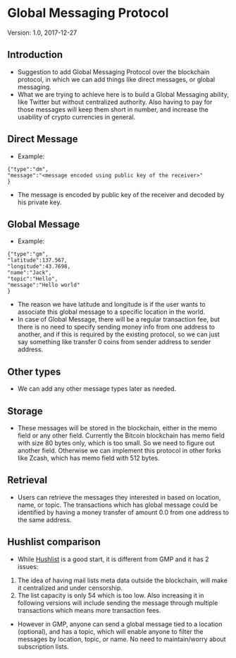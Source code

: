 # Global Messaging Protocol

Version: 1.0, 2017-12-27

## Introduction

- Suggestion to add Global Messaging Protocol over the blockchain protocol, in which we can add things like direct messages, or global messaging.
- What we are trying to achieve here is to build a Global Messaging ability, like Twitter but without centralized authority. Also having to pay for those messages will keep them short in number, and increase the usability of crypto currencies in general.

## Direct Message

- Example:

```
{"type":"dm",
"message":"<message encoded using public key of the receiver>"
}
```

- The message is encoded by public key of the receiver and decoded by his private key.

## Global Message
- Example:
```
{"type":"gm",
"latitude":137.567,
"longitude":43.7698,
"name":"Jack",
"topic":"Hello",
"message":"Hello world"
}
```
- The reason we have latitude and longitude is if the user wants to associate this global message to a specific location in the world.
- In case of Global Message, there will be a regular transaction fee, but there is no need to specify sending money info from one address to another, and if this is required by the existing protocol, 
so we can just say something like transfer 0 coins from sender address to sender address.

## Other types
- We can add any other message types later as needed.

## Storage
- These messages will be stored in the blockchain, either in the memo field or any other field. Currently the Bitcoin blockchain has memo field with size 80 bytes only, which is too small. So we need to figure out another field. Otherwise we can implement this protocol in other forks like Zcash, which has memo field with 512 bytes.

## Retrieval
- Users can retrieve the messages they interested in based on location, name, or topic. The transactions which has global message could be identified by having a money transfer of amount 0.0 from one address to the same address.

## Hushlist comparison
- While [Hushlist](https://github.com/leto/hushlist) is a good start, it is different from GMP and it has 2 issues:
1. The idea of having mail lists meta data outside the blockchain, will make it centralized and under censorship. 
2. The list capacity is only 54 which is too low. Also increasing it in following versions will include sending the message through multiple transactions which means more transaction fees.

- However in GMP, anyone can send a global message tied to a location (optional), and has a topic, which will enable anyone to filter the messages by location, topic, or name. No need to maintain/worry about subscription lists.
